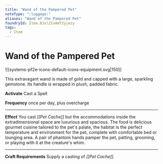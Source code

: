 ```yaml
---
title: "Wand of the Pampered Pet"
noteType: ":luggage:"
aliases: "Wand of the Pampered Pet"
foundryId: Item.83xl2IvAmYIyjezy
tags:
  - Item
---
```


# Wand of the Pampered Pet
![[systems-pf2e-icons-default-icons-equipment.svg|150]]

This extravagant wand is made of gold and capped with a large, sparkling gemstone. Its handle is wrapped in plush, padded fabric.

**Activate** Cast a Spell

**Frequency** once per day, plus overcharge

* * *

**Effect** You cast _[[Pet Cache]]_ but the accommodations inside the extradimensional space are luxurious and spacious. The food is delicious gourmet cuisine tailored to the pet's palate, the habitat is the perfect temperature and environment for the pet, complete with comfortable bed or lounging area. A pair of phantom hands pamper the pet, patting, grooming, or playing with it at the creature's whim.

* * *

**Craft Requirements** Supply a casting of _[[Pet Cache]]_.
